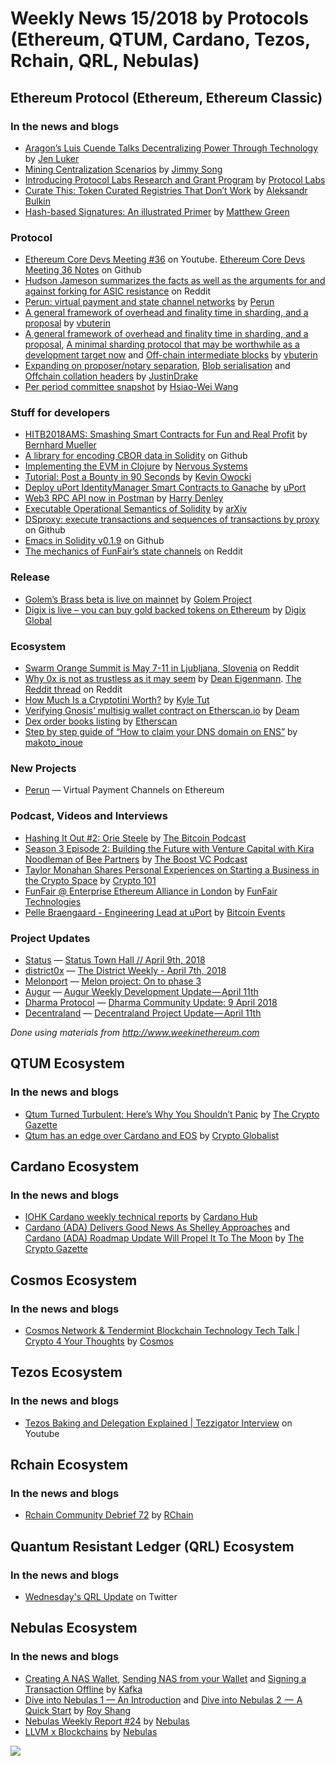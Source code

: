 
# Weekly News 15/2018 by Protocols (Ethereum, QTUM, Cardano, Tezos, Rchain, QRL, Nebulas)

## Ethereum Protocol (Ethereum, Ethereum Classic)
### In the news and blogs
* [Aragon’s Luis Cuende Talks Decentralizing Power Through Technology](https://www.ethnews.com/ethnews-exclusive-aragons-luis-cuende-talks-decentralizing-power-through-technol) by [Jen Luker](https://www.ethnews.com/author/jen-luker)
* [Mining Centralization Scenarios](https://medium.com/@jimmysong/mining-centralization-scenarios-b74102adbd36) by [Jimmy Song](https://medium.com/@jimmysong)
* [Introducing Protocol Labs Research and Grant Program](https://protocol.ai/blog/ann-research-rfp/) by [Protocol Labs](https://medium.com/@protocollabs)
* [Curate This: Token Curated Registries That Don’t Work](https://blog.coinfund.io/curate-this-token-curated-registries-that-dont-work-d76370b77150) by  [Aleksandr Bulkin](https://blog.coinfund.io/@aleksandr.bulkin)
* [Hash-based Signatures: An illustrated Primer](https://blog.cryptographyengineering.com/2018/04/07/hash-based-signatures-an-illustrated-primer/) by [Matthew Green](https://isi.jhu.edu/~mgreen/)

### Protocol
* [Ethereum Core Devs Meeting #36](https://www.youtube.com/watch?v=SoPfoNpqG0k) on Youtube. [Ethereum Core Devs Meeting 36 Notes](https://github.com/ethereum/pm/blob/master/All%20Core%20Devs%20Meetings/Meeting%2036.md) on Github
* [Hudson Jameson summarizes the facts as well as the arguments for and against forking for ASIC resistance](https://www.reddit.com/r/ethereum/comments/8bkkv1/asic_resistant_hard_fork_discussion_overview/) on Reddit
* [Perun: virtual payment and state channel networks](https://ethresear.ch/t/perun-virtual-payment-and-state-channel-networks/1685) by [Perun](https://ethresear.ch/u/Perun)
* [A general framework of overhead and finality time in sharding, and a proposal](https://ethresear.ch/t/a-general-framework-of-overhead-and-finality-time-in-sharding-and-a-proposal/1638) by [vbuterin](https://ethresear.ch/u/vbuterin/summary)
* [A general framework of overhead and finality time in sharding, and a proposal](https://ethresear.ch/t/a-general-framework-of-overhead-and-finality-time-in-sharding-and-a-proposal/1638), [A minimal sharding protocol that may be worthwhile as a development target now](https://ethresear.ch/t/a-minimal-sharding-protocol-that-may-be-worthwhile-as-a-development-target-now/1650) and [Off-chain intermediate blocks](https://ethresear.ch/t/off-chain-intermediate-blocks/1680) by [vbuterin](https://ethresear.ch/u/vbuterin/summary)
* [Expanding on proposer/notary separation](https://ethresear.ch/t/expanding-on-proposer-notary-separation/1691), [Blob serialisation](https://ethresear.ch/t/blob-serialisation/1705) and [Offchain collation headers](https://ethresear.ch/t/offchain-collation-headers/1679) by [JustinDrake](https://ethresear.ch/u/justindrake/summary)
* [Per period committee snapshot](https://ethresear.ch/t/per-period-committee-snapshot/1703) by [Hsiao-Wei Wang](https://ethresear.ch/u/hwwang/summary)

### Stuff for developers
* [HITB2018AMS: Smashing Smart Contracts for Fun and Real Profit](https://medium.com/@muellerberndt/hitb2018ams-smashing-smart-contracts-for-fun-and-real-profit-720f5e3ac777) by [Bernhard Mueller](https://medium.com/@muellerberndt)
* [A library for encoding CBOR data in Solidity](https://github.com/smartcontractkit/solidity-cborutils) on Github
* [Implementing the EVM in Clojure](https://nervous.io/clojure/crypto/2018/04/04/clojure-evm-iii/) by [Nervous Systems](https://nervous.io)
* [Tutorial: Post a Bounty in 90 Seconds](https://medium.com/gitcoin/tutorial-post-a-bounty-in-90-seconds-a7d1a8353f75) by [Kevin Owocki](https://medium.com/@owocki)
* [Deploy uPort IdentityManager Smart Contracts to Ganache](https://www.youtube.com/watch?v=6tf58L0Twt0) by [uPort](https://www.youtube.com/channel/UCuHnpfmUIcdZkVTF8D2nSXg)
* [Web3 RPC API now in Postman](https://harrydenley.com/web3-rpc-api-postman/) by [Harry Denley](https://harrydenley.com)
* [Executable Operational Semantics of Solidity](https://arxiv.org/pdf/1804.01295.pdf) by [arXiv](https://arxiv.org)
* [DSproxy: execute transactions and sequences of transactions by proxy](https://github.com/dapphub/ds-proxy) on Github
* [Emacs in Solidity v0.1.9](https://github.com/ethereum/emacs-solidity/releases) on Github
* [The mechanics of FunFair’s state channels](https://www.reddit.com/r/ethereum/comments/8b5wvz/will_ethereum_incorporate_dfinitys_threshold/dx4se73/?context=3) on Reddit

### Release
* [Golem’s Brass beta is live on mainnet](https://blog.golemproject.net/ready-set-launch-b14d73ca5400) by [Golem Project](https://blog.golemproject.net/@golemproject)
* [Digix is live – you can buy gold backed tokens on Ethereum](https://digix.global/app/#/marketplace) by [Digix Global](https://digix.global)

### Ecosystem
* [Swarm Orange Summit is May 7-11 in Ljubljana, Slovenia](https://www.reddit.com/r/ethereum/comments/8b74t1/sos1_swarm_orange_summit_2018_ljubljana_711_may/) on Reddit
* [Why 0x is not as trustless as it may seem](https://medium.com/@decanus/why-0x-is-not-trustless-as-it-may-seem-b807929b6e3e) by [Dean Eigenmann](https://medium.com/@decanus). [The Reddit thread](https://www.reddit.com/r/ethereum/comments/8a85mm/why_0x_is_not_as_trustless_as_it_may_seem/) on Reddit
* [How Much Is a Cryptotini Worth?](https://medium.com/@kyletut/how-much-is-a-cryptotini-worth-c2a1b351a31b) by [Kyle Tut](https://medium.com/@kyletut)
* [Verifying Gnosis’ multisig wallet contract on Etherscan.io](https://medium.com/giveth/verifying-gnosis-multisig-contract-on-etherscan-io-c87dcb32893c) by [Deam](https://medium.com/@Deam)
* [Dex order books listing](https://etherscan.io/orderbooks) by [Etherscan](https://etherscan.io)
* [Step by step guide of “How to claim your DNS domain on ENS”](https://medium.com/@makoto_inoue/step-by-step-guide-of-how-to-claim-your-dns-domain-on-ens-60a2d2dcbe6e) by [makoto_inoue](https://medium.com/@makoto_inoue)

### New Projects
* [Perun](https://www.perun.network) — Virtual Payment Channels on Ethereum

### Podcast, Videos and Interviews
* [Hashing It Out #2: Orie Steele](http://thebitcoinpodcast.com/hashing-it-out-2/) by [The Bitcoin Podcast](https://thebitcoinpodcast.com)
* [Season 3 Episode 2: Building the Future with Venture Capital with Kira Noodleman of Bee Partners](https://www.stitcher.com/podcast/boost-vc/the-boost-vc-podcast?_branch_match_id=498027348419342061) by [The Boost VC Podcast](https://www.boost.vc/podcast/)
* [Taylor Monahan Shares Personal Experiences on Starting a Business in the Crypto Space](https://soundcloud.com/matthew-aaron-690749808/tips-to-starting-a-crypto) by [Crypto 101](https://soundcloud.com/matthew-aaron-690749808)
* [FunFair @ Enterprise Ethereum Alliance in London](https://www.youtube.com/watch?v=FOTkHRyGE6I) by [FunFair Technologies](https://www.youtube.com/channel/UCr83ZHr_jPV_ANrs8u0cGSw)
* [Pelle Braengaard - Engineering Lead at uPort](https://www.youtube.com/watch?v=aj0YW2LhDbI) by [Bitcoin Events](https://www.youtube.com/channel/UCni7PAlyNS0_12H-26DJJ3w)

### Project Updates
* [Status](https://status.im) — [Status Town Hall // April 9th, 2018](https://blog.status.im/status-town-hall-april-9th-2018-7ee0841e8919)
* [district0x](https://district0x.io) — [The District Weekly - April 7th, 2018](https://blog.district0x.io/the-district-weekly-april-7th-2018-6530ef470590)
* [Melonport](https://melonport.com) — [Melon project: On to phase 3](https://medium.com/melonport-blog/melon-project-on-to-phase-3-c761dab1e83c)
* [Augur](http://www.augur.net) — [Augur Weekly Development Update — April 11th](https://medium.com/@AugurProject/augur-weekly-development-update-april-11th-27427200191f)
* [Dharma Protocol](https://dharma.io) — [Dharma Community Update: 9 April 2018](https://blog.dharma.io/dharma-community-update-9-april-2018-2f07a7f653f3)
* [Decentraland](https://decentraland.org) — [Decentraland Project Update — April 11th](https://blog.decentraland.org/decentraland-project-update-april-11th-f6cee63b90e9)

*Done using materials from http://www.weekinethereum.com*

## QTUM Ecosystem
### In the news and blogs
* [Qtum Turned Turbulent: Here’s Why You Shouldn’t Panic](https://stocksgazette.com/2018/04/10/qtum-qtum-turned-turbulent-heres-why-you-shouldnt-panic/) by [The Crypto Gazette](https://stocksgazette.com)
* [Qtum has an edge over Cardano and EOS](https://www.cryptoglobalist.com/2018/04/11/qtum-qtum-has-an-edge-over-cardano-ada-and-eos-eos/) by [Crypto Globalist](https://www.cryptoglobalist.com)


## Cardano Ecosystem
### In the news and blogs
* [IOHK Cardano weekly technical reports](https://www.cardano.org/en/weekly-technical-reports/) by [Cardano Hub](https://www.cardanohub.org)
* [Cardano (ADA) Delivers Good News As Shelley Approaches](https://stocksgazette.com/2018/04/12/cardano-ada-delivers-good-news-as-shelley-approaches/) and [Cardano (ADA) Roadmap Update Will Propel It To The Moon](https://stocksgazette.com/2018/04/10/qtum-qtum-turned-turbulent-heres-why-you-shouldnt-panic/) by [The Crypto Gazette](https://stocksgazette.com)

## Cosmos Ecosystem
### In the news and blogs
* [Cosmos Network & Tendermint Blockchain Technology Tech Talk | Crypto 4 Your Thoughts](https://www.youtube.com/watch?v=bVD5HnHsYng&feature=youtu.be) by [Cosmos](https://www.youtube.com/channel/UC8HFOUdnMnpoWmQMgeKoB3A)

## Tezos Ecosystem
### In the news and blogs
* [Tezos Baking and Delegation Explained | Tezzigator Interview](https://www.youtube.com/watch?v=bZAp-4OFd6g) on Youtube

## Rchain Ecosystem
### In the news and blogs
* [Rchain Community Debrief 72](https://www.youtube.com/watch?v=Aqojt6f4HhA&feature=youtu.be&t=57) by [RChain](https://www.youtube.com/channel/UCSS3jCffMiz574_q64Ukj_w)


## Quantum Resistant Ledger (QRL) Ecosystem
### In the news and blogs
* [Wednesday's QRL Update](https://twitter.com/QRLedger/status/984115109634105349) on Twitter

## Nebulas Ecosystem
### In the news and blogs
* [Creating A NAS Wallet](https://medium.com/nebulasio/creating-a-nas-wallet-9d01b5fa2df6), [Sending NAS from your Wallet](https://medium.com/nebulasio/sending-nas-from-your-wallet-be1b958c4e5d) and [Signing a Transaction Offline](https://medium.com/nebulasio/signing-a-transaction-offline-ae8278f45201) by [Kafka](https://medium.com/@ottokafka)
* [Dive into Nebulas 1 — An Introduction](https://medium.com/nebulasio/dive-into-nebulas-1-introduction-3ec8bc73571c) and [Dive into Nebulas 2  —  A Quick Start](https://medium.com/nebulasio/dive-into-nebulas-2-quick-start-105da9df80e1) by [Roy Shang](https://medium.com/@roy.shang)
* [Nebulas Weekly Report #24](https://medium.com/nebulasio/nebulas-weekly-report-24-bd2b77bfe736) by [Nebulas](https://medium.com/@nebulasio)
* [LLVM x Blockchains](https://medium.com/nebulasio/llvm-x-blockchains-4a5d6d6ecffc) by [Nebulas](https://medium.com/@nebulasio)


[![](https://steemitimages.com/DQmdkWT6cCPVYNzZASwHD3WZ5hKpHQv7927MvBt8wRYDDEC/image.png)](http://company.cyber.fund/#newsletter)
